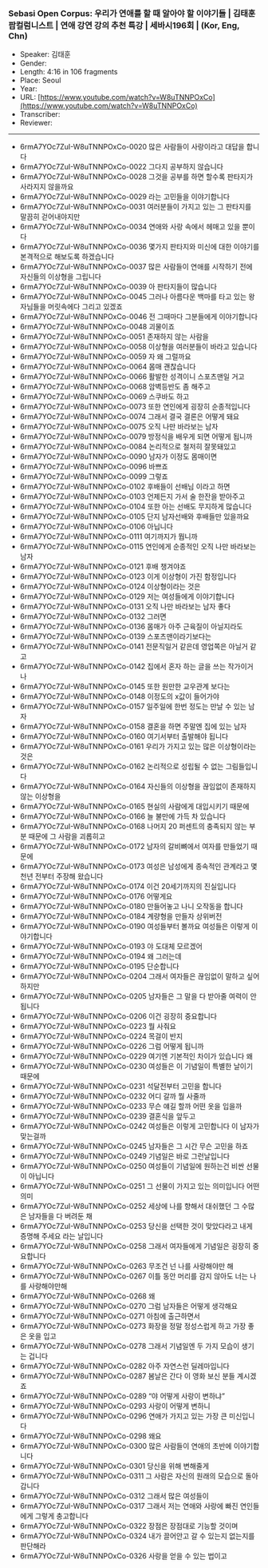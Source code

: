 ### Sebasi Open Corpus: 우리가 연애를 할 때 알아야 할 이야기들 | 김태훈 팝컬럼니스트 | 연애 강연 강의 추천 특강 | 세바시196회 | (Kor, Eng, Chn)

- Speaker: 김태훈
- Gender: 
- Length: 4:16 in 106 fragments
- Place: Seoul
- Year: 
- URL: [https://www.youtube.com/watch?v=W8uTNNPOxCo](https://www.youtube.com/watch?v=W8uTNNPOxCo)
- Transcriber: 
- Reviewer: 

---

- 6rmA7YOc7ZuI-W8uTNNPOxCo-0020 많은 사람들이 사랑이라고 대답을 합니다
- 6rmA7YOc7ZuI-W8uTNNPOxCo-0022 그다지 공부하지 않습니다
- 6rmA7YOc7ZuI-W8uTNNPOxCo-0028 그것을 공부를 하면 할수록 판타지가 사라지지 않을까요
- 6rmA7YOc7ZuI-W8uTNNPOxCo-0029 라는 고민들을 이야기합니다
- 6rmA7YOc7ZuI-W8uTNNPOxCo-0031 여러분들이 가지고 있는 그 판타지를 말끔히 걷어내야지만
- 6rmA7YOc7ZuI-W8uTNNPOxCo-0034 연애와 사랑 속에서 헤매고 있을 뿐이다
- 6rmA7YOc7ZuI-W8uTNNPOxCo-0036 몇가지 판타지와 미신에 대한 이야기를 본격적으로 해보도록 하겠습니다
- 6rmA7YOc7ZuI-W8uTNNPOxCo-0037 많은 사람들이 연애를 시작하기 전에 자신들의 이상형을 그립니다
- 6rmA7YOc7ZuI-W8uTNNPOxCo-0039 아 판타지들이 많습니다
- 6rmA7YOc7ZuI-W8uTNNPOxCo-0045 그러나 아름다운 백마를 타고 있는 왕자님들을 머릿속에다 그리고 있겠죠
- 6rmA7YOc7ZuI-W8uTNNPOxCo-0046 전 그때마다 그분들에게 이야기합니다
- 6rmA7YOc7ZuI-W8uTNNPOxCo-0048 괴물이죠
- 6rmA7YOc7ZuI-W8uTNNPOxCo-0051 존재하지 않는 사람을
- 6rmA7YOc7ZuI-W8uTNNPOxCo-0058 이상형을 여러분들이 바라고 있습니다
- 6rmA7YOc7ZuI-W8uTNNPOxCo-0059 자 왜 그럴까요
- 6rmA7YOc7ZuI-W8uTNNPOxCo-0064 몸매 괜찮습니다
- 6rmA7YOc7ZuI-W8uTNNPOxCo-0066 활발한 성격이니 스포츠맨일 거고
- 6rmA7YOc7ZuI-W8uTNNPOxCo-0068 암벽등반도 좀 해주고
- 6rmA7YOc7ZuI-W8uTNNPOxCo-0069 스쿠바도 하고
- 6rmA7YOc7ZuI-W8uTNNPOxCo-0073 또한 연인에게 굉장히 순종적입니다
- 6rmA7YOc7ZuI-W8uTNNPOxCo-0074 그래서 결국 결론은 어떻게 돼요
- 6rmA7YOc7ZuI-W8uTNNPOxCo-0075 오직 나만 바라보는 남자
- 6rmA7YOc7ZuI-W8uTNNPOxCo-0079 방정식을 배우게 되면 어떻게 됩니까
- 6rmA7YOc7ZuI-W8uTNNPOxCo-0084 논리적으로 철저히 잘못돼있고
- 6rmA7YOc7ZuI-W8uTNNPOxCo-0090 남자가 이정도 몸매이면
- 6rmA7YOc7ZuI-W8uTNNPOxCo-0096 바쁘죠
- 6rmA7YOc7ZuI-W8uTNNPOxCo-0099 그렇죠
- 6rmA7YOc7ZuI-W8uTNNPOxCo-0102 후배들이 선배님 이라고 하면
- 6rmA7YOc7ZuI-W8uTNNPOxCo-0103 언제든지 가서 술 한잔을 받아주고
- 6rmA7YOc7ZuI-W8uTNNPOxCo-0104 또한 아는 선배도 무지하게 많습니다
- 6rmA7YOc7ZuI-W8uTNNPOxCo-0105 단지 남자선배와 후배들만 있을까요
- 6rmA7YOc7ZuI-W8uTNNPOxCo-0106 아닙니다
- 6rmA7YOc7ZuI-W8uTNNPOxCo-0111 여기까지가 뭡니까
- 6rmA7YOc7ZuI-W8uTNNPOxCo-0115 연인에게 순종적인 오직 나만 바라보는 남자
- 6rmA7YOc7ZuI-W8uTNNPOxCo-0121 후배 챙겨야죠
- 6rmA7YOc7ZuI-W8uTNNPOxCo-0123 이게 이상형이 가진 함정입니다
- 6rmA7YOc7ZuI-W8uTNNPOxCo-0124 이상형이라는 것은
- 6rmA7YOc7ZuI-W8uTNNPOxCo-0129 저는 여성들에게 이야기합니다
- 6rmA7YOc7ZuI-W8uTNNPOxCo-0131 오직 나만 바라보는 남자 좋다
- 6rmA7YOc7ZuI-W8uTNNPOxCo-0132 그러면
- 6rmA7YOc7ZuI-W8uTNNPOxCo-0136 몸매가 아주 근육질이 아닐지라도
- 6rmA7YOc7ZuI-W8uTNNPOxCo-0139 스포츠맨이라기보다는
- 6rmA7YOc7ZuI-W8uTNNPOxCo-0141 전문직일거 같은데 영업쪽은 아닐거 같고
- 6rmA7YOc7ZuI-W8uTNNPOxCo-0142 집에서 혼자 하는 글을 쓰는 작가이거나
- 6rmA7YOc7ZuI-W8uTNNPOxCo-0145 또한 원만한 교우관계 보다는
- 6rmA7YOc7ZuI-W8uTNNPOxCo-0148 이정도의 x값이 들어가야
- 6rmA7YOc7ZuI-W8uTNNPOxCo-0157 일주일에 한번 정도는 만날 수 있는 남자
- 6rmA7YOc7ZuI-W8uTNNPOxCo-0158 결혼을 하면 주말엔 집에 있는 남자
- 6rmA7YOc7ZuI-W8uTNNPOxCo-0160 여기서부터 출발해야 됩니다
- 6rmA7YOc7ZuI-W8uTNNPOxCo-0161 우리가 가지고 있는 많은 이상형이라는 것은
- 6rmA7YOc7ZuI-W8uTNNPOxCo-0162 논리적으로 성립될 수 없는 그림들입니다
- 6rmA7YOc7ZuI-W8uTNNPOxCo-0164 자신들의 이상형을 끊임없이 존재하지 않는 이상형을
- 6rmA7YOc7ZuI-W8uTNNPOxCo-0165 현실의 사람에게 대입시키기 때문에
- 6rmA7YOc7ZuI-W8uTNNPOxCo-0166 늘 불만에 가득 차 있습니다
- 6rmA7YOc7ZuI-W8uTNNPOxCo-0168 나머지 20 퍼센트의 충족되지 않는 부분 때문에 그 사람을 괴롭히고
- 6rmA7YOc7ZuI-W8uTNNPOxCo-0172 남자의 갈비뼈에서 여자를 만들었기 때문에
- 6rmA7YOc7ZuI-W8uTNNPOxCo-0173 여성은 남성에게 종속적인 관계라고 몇 천년 전부터 주장해 왔습니다
- 6rmA7YOc7ZuI-W8uTNNPOxCo-0174 이건 20세기까지의 진실입니다
- 6rmA7YOc7ZuI-W8uTNNPOxCo-0176 어떻게요
- 6rmA7YOc7ZuI-W8uTNNPOxCo-0180 만들어놓고 나니 오작동을 합니다
- 6rmA7YOc7ZuI-W8uTNNPOxCo-0184 계량형을 만들자 상위버전
- 6rmA7YOc7ZuI-W8uTNNPOxCo-0190 여성들부터 볼까요 여성들은 이렇게 이야기합니다
- 6rmA7YOc7ZuI-W8uTNNPOxCo-0193 야 도대체 모르겠어
- 6rmA7YOc7ZuI-W8uTNNPOxCo-0194 왜 그러는데
- 6rmA7YOc7ZuI-W8uTNNPOxCo-0195 단순합니다
- 6rmA7YOc7ZuI-W8uTNNPOxCo-0204 그래서 여자들은 끊임없이 말하고 싶어하지만
- 6rmA7YOc7ZuI-W8uTNNPOxCo-0205 남자들은 그 말을 다 받아줄 여력이 안됩니다
- 6rmA7YOc7ZuI-W8uTNNPOxCo-0206 이건 굉장히 중요합니다
- 6rmA7YOc7ZuI-W8uTNNPOxCo-0223 뭘 사줘요
- 6rmA7YOc7ZuI-W8uTNNPOxCo-0224 목걸이 반지
- 6rmA7YOc7ZuI-W8uTNNPOxCo-0226 그럼 어떻게 됩니까
- 6rmA7YOc7ZuI-W8uTNNPOxCo-0229 여기엔 기본적인 차이가 있습니다 왜
- 6rmA7YOc7ZuI-W8uTNNPOxCo-0230 여성들은 이 기념일이 특별한 날이기 때문에
- 6rmA7YOc7ZuI-W8uTNNPOxCo-0231 석달전부터 고민을 합니다
- 6rmA7YOc7ZuI-W8uTNNPOxCo-0232 어디 갈까 뭘 사줄까
- 6rmA7YOc7ZuI-W8uTNNPOxCo-0233 무슨 얘길 할까 어떤 옷을 입을까
- 6rmA7YOc7ZuI-W8uTNNPOxCo-0239 결혼식을 앞두고
- 6rmA7YOc7ZuI-W8uTNNPOxCo-0242 여성들은 이렇게 고민합니다 이 남자가 맞는걸까
- 6rmA7YOc7ZuI-W8uTNNPOxCo-0245 남자들은 그 시간 무슨 고민을 하죠
- 6rmA7YOc7ZuI-W8uTNNPOxCo-0249 기념일은 바로 그런날입니다
- 6rmA7YOc7ZuI-W8uTNNPOxCo-0250 여성들이 기념일에 원하는건 비싼 선물이 아닙니다
- 6rmA7YOc7ZuI-W8uTNNPOxCo-0251 그 선물이 가지고 있는 의미입니다 어떤 의미
- 6rmA7YOc7ZuI-W8uTNNPOxCo-0252 세상에 나를 향해서 대쉬했던 그 수많은 남자들을 다 버려둔 채
- 6rmA7YOc7ZuI-W8uTNNPOxCo-0253 당신을 선택한 것이 맞았다라고 내게 증명해 주세요 라는 날입니다
- 6rmA7YOc7ZuI-W8uTNNPOxCo-0258 그래서 여자들에게 기념일은 굉장히 중요합니다
- 6rmA7YOc7ZuI-W8uTNNPOxCo-0263 무조건 넌 나를 사랑해야만 해
- 6rmA7YOc7ZuI-W8uTNNPOxCo-0267 이틀 동안 머리를 감지 않아도 너는 나를 사랑해야만해
- 6rmA7YOc7ZuI-W8uTNNPOxCo-0268 왜
- 6rmA7YOc7ZuI-W8uTNNPOxCo-0270 그럼 남자들은 어떻게 생각해요
- 6rmA7YOc7ZuI-W8uTNNPOxCo-0271 아침에 출근하면서
- 6rmA7YOc7ZuI-W8uTNNPOxCo-0273 화장을 정말 정성스럽게 하고 가장 좋은 옷을 입고
- 6rmA7YOc7ZuI-W8uTNNPOxCo-0278 그래서 기념일엔 두 가지 모습이 생기는 겁니다
- 6rmA7YOc7ZuI-W8uTNNPOxCo-0282 아주 자연스런 딜레마입니다
- 6rmA7YOc7ZuI-W8uTNNPOxCo-0287 봄날은 간다 이 영화 보신 분들 계시겠죠
- 6rmA7YOc7ZuI-W8uTNNPOxCo-0289 “야 어떻게 사랑이 변하냐”
- 6rmA7YOc7ZuI-W8uTNNPOxCo-0293 사랑이 어떻게 변하니
- 6rmA7YOc7ZuI-W8uTNNPOxCo-0296 연애가 가지고 있는 가장 큰 미신입니다
- 6rmA7YOc7ZuI-W8uTNNPOxCo-0298 왜요
- 6rmA7YOc7ZuI-W8uTNNPOxCo-0300 많은 사람들이 연애의 초반에 이야기합니다
- 6rmA7YOc7ZuI-W8uTNNPOxCo-0301 당신을 위해 변해줄게
- 6rmA7YOc7ZuI-W8uTNNPOxCo-0311 그 사람은 자신의 원래의 모습으로 돌아갑니다
- 6rmA7YOc7ZuI-W8uTNNPOxCo-0312 그래서 많은 여성들이
- 6rmA7YOc7ZuI-W8uTNNPOxCo-0317 그래서 저는 연애와 사랑에 빠진 연인들에게 그렇게 충고합니다
- 6rmA7YOc7ZuI-W8uTNNPOxCo-0322 장점은 장점대로 기능할 것이며
- 6rmA7YOc7ZuI-W8uTNNPOxCo-0324 내가 끌어안고 갈 수 있는지 없는지를 판단해라
- 6rmA7YOc7ZuI-W8uTNNPOxCo-0326 사랑을 얻을 수 있는 법이고
